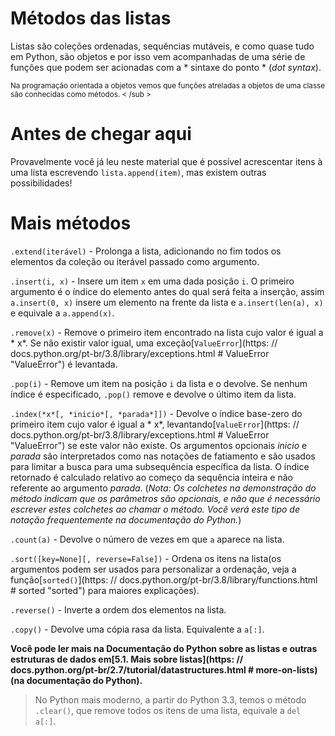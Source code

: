 # Métodos das listas

Listas são coleções ordenadas, sequências mutáveis, e como quase tudo em Python, são objetos e por isso vem acompanhadas de uma série de funções que podem ser acionadas com a * sintaxe do ponto * (*dot syntax*).

<sub > Na programação orientada a objetos vemos que funções atreladas a objetos de uma classe são conhecidas como métodos. < /sub >

# Antes de chegar aqui

Provavelmente você já leu neste material que é possível acrescentar itens à uma lista escrevendo `lista.append(item)`, mas existem outras possibilidades!

# Mais métodos

`.extend(iterável)` - Prolonga a lista, adicionando no fim todos os elementos da coleção ou iterável passado como argumento.

`.insert(i, x)` - Insere um item `x` em uma dada posição `i`. O primeiro argumento é o índice do elemento antes do qual será feita a inserção, assim `a.insert(0, x)` insere um elemento na frente da lista e `a.insert(len(a), x)` e equivale a `a.append(x)`.

`.remove(x)` - Remove o primeiro item encontrado na lista cujo valor é igual a * x*. Se não existir valor igual, uma exceção[`ValueError`](https: // docs.python.org/pt-br/3.8/library/exceptions.html  # ValueError "ValueError") é levantada.

`.pop(i)` - Remove um item na posição `i` da lista e o devolve. Se nenhum índice é especificado, `.pop()` remove e devolve o último item da lista.

`.index(*x*[, *inicio*[, *parada*]])` - Devolve o índice base-zero do primeiro item cujo valor é igual a * x*, levantando[`ValueError`](https: // docs.python.org/pt-br/3.8/library/exceptions.html  # ValueError "ValueError") se este valor não existe. Os argumentos opcionais *inicio* e *parada* são interpretados como nas notações de fatiamento e são usados para limitar a busca para uma subsequência específica da lista. O índice retornado é calculado relativo ao começo da sequência inteira e não referente ao argumento *parada*. (*Nota: Os colchetes na demonstração do método indicam que os parâmetros são opcionais, e não que é necessário escrever estes colchetes ao chamar o método. Você verá este tipo de notação frequentemente na documentação do Python.*)

`.count(a)` - Devolve o número de vezes em que `a` aparece na lista.

`.sort([key=None][, reverse=False])` - Ordena os itens na lista(os argumentos podem ser usados para personalizar a ordenação, veja a função[`sorted()`](https: // docs.python.org/pt-br/3.8/library/functions.html  # sorted "sorted") para maiores explicações).

`.reverse()` - Inverte a ordem dos elementos na lista.

`.copy()` - Devolve uma cópia rasa da lista. Equivalente a `a[:]`.

**Você pode ler mais na Documentação do Python sobre as listas e outras estruturas de dados em[5.1. Mais sobre listas](https: // docs.python.org/pt-br/2.7/tutorial/datastructures.html  # more-on-lists) (na documentação do Python).**

> No Python mais moderno, a partir do Python 3.3, temos o método `.clear()`, que remove todos os itens de uma lista, equivale a `del a[:]`.
